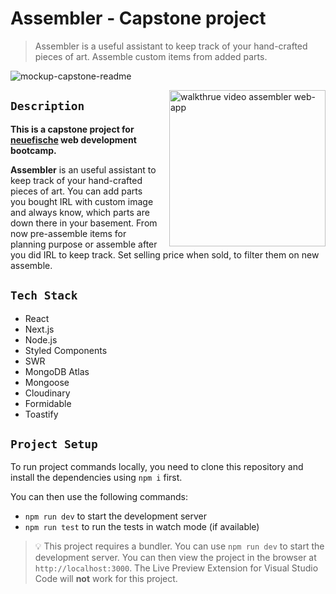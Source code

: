 # Assembler - Capstone project

> Assembler is a useful assistant to keep track of your hand-crafted pieces of art. Assemble custom items from added parts.

![mockup-capstone-readme](https://github.com/matschi3/matschi3/assets/114819127/1f238cc2-2791-4823-9293-c33310407f3a)

<img align="right" src="https://github.com/matschi3/matschi3/assets/114819127/bd2cc328-3cb9-44fa-8f04-2bb9c64d3216" alt="walkthrue video assembler web-app" width="250" style="margin-left:16px;"/>

## `Description`

**This is a capstone project for [neuefische](https://www.neuefische.de/) web development bootcamp.**

**Assembler** is an useful assistant to keep track of your hand-crafted pieces of art. You can add parts you bought IRL with custom image and always know, which parts are down there in your basement. From now pre-assemble items for planning purpose or assemble after you did IRL to keep track. Set selling price when sold, to filter them on new assemble.

## `Tech Stack`

- React
- Next.js
- Node.js
- Styled Components
- SWR
- MongoDB Atlas
- Mongoose
- Cloudinary
- Formidable
- Toastify

## `Project Setup`

To run project commands locally, you need to clone this repository and install the dependencies using `npm i` first.

You can then use the following commands:

- `npm run dev` to start the development server
- `npm run test` to run the tests in watch mode (if available)

> 💡 This project requires a bundler. You can use `npm run dev` to start the development server. You can then view the project in the browser at `http://localhost:3000`. The Live Preview Extension for Visual Studio Code will **not** work for this project.
